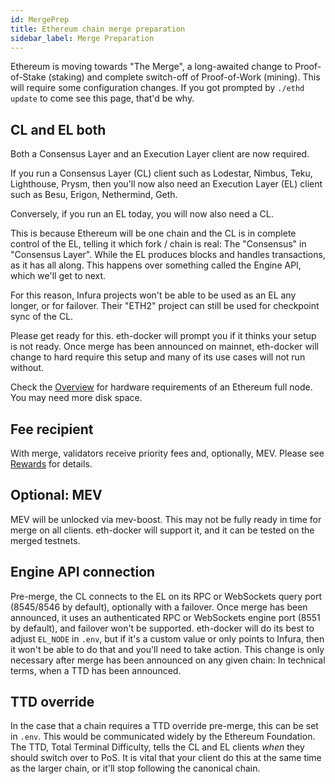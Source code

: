 ```yaml
---
id: MergePrep 
title: Ethereum chain merge preparation 
sidebar_label: Merge Preparation
---
```


Ethereum is moving towards "The Merge", a long-awaited change to Proof-of-Stake (staking) and complete switch-off of Proof-of-Work (mining). This will require some configuration changes. If you got prompted by `./ethd update` to come see this page, that'd be why.

## CL **and** EL both

Both a Consensus Layer and an Execution Layer client are now required.

If you run a Consensus Layer (CL) client such as Lodestar, Nimbus, Teku, Lighthouse, Prysm, then you'll now also need an Execution Layer (EL) client such as Besu, Erigon, Nethermind, Geth.

Conversely, if you run an EL today, you will now also need a CL.

This is because Ethereum will be one chain and the CL is in complete control of the EL, telling it which fork / chain is real: The "Consensus" in "Consensus Layer". While the EL produces blocks and handles transactions, as it has all along. This happens over something called the Engine API, which we'll get to next.

For this reason, Infura projects won't be able to be used as an EL any longer, or for failover. Their "ETH2" project can still be used for checkpoint sync of the CL.

Please get ready for this. eth-docker will prompt you if it thinks your setup is not ready. Once merge has been announced on mainnet, eth-docker will change to hard require this setup and many of its use cases will not run without.

Check the [Overview](/) for hardware requirements of an Ethereum full node. You may need more disk space.

## Fee recipient

With merge, validators receive priority fees and, optionally, MEV. Please see [Rewards](../About/Rewards.md) for details.

## Optional: MEV

MEV will be unlocked via mev-boost. This may not be fully ready in time for merge on all clients. eth-docker will support it, and it can be tested on the merged testnets.

## Engine API connection

Pre-merge, the CL connects to the EL on its RPC or WebSockets query port (8545/8546 by default), optionally with a failover. Once merge has been announced, it uses an authenticated RPC or WebSockets engine port (8551 by default), and failover won't be supported. eth-docker will do its best
to adjust `EL_NODE` in `.env`, but if it's a custom value or only points to Infura, then it won't be able to do that and you'll need to take action. This change is only necessary after merge has been announced on any given chain: In technical terms, when a TTD has been announced.

## TTD override

In the case that a chain requires a TTD override pre-merge, this can be set in `.env`. This would be communicated widely by the Ethereum Foundation. The TTD, Total Terminal Difficulty, tells the CL and EL clients *when* they should switch over to PoS. It is vital that your client do this at the same time as the larger chain, or it'll stop following the canonical chain.

